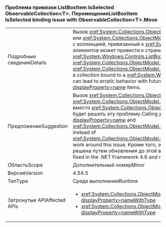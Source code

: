 ### <a name="listboxitem-isselected-binding-issue-with-observablecollectionlttgtmove"></a><span data-ttu-id="2e041-101">Проблема привязки ListBoxItem IsSelected ObservableCollection&lt;T&gt;. Перемещение</span><span class="sxs-lookup"><span data-stu-id="2e041-101">ListBoxItem IsSelected binding issue with ObservableCollection&lt;T&gt;.Move</span></span>

|   |   |
|---|---|
|<span data-ttu-id="2e041-102">Подробные сведения</span><span class="sxs-lookup"><span data-stu-id="2e041-102">Details</span></span>|<span data-ttu-id="2e041-103">Вызов <xref:System.Collections.ObjectModel.ObservableCollection%601.Move(System.Int32,System.Int32)> или <xref:System.Collections.ObjectModel.ObservableCollection%601.MoveItem(System.Int32,System.Int32)> с коллекцией, привязанный к <xref:System.Windows.Controls.ListBox?displayProperty=name> с выбранным элементов может привести к страницам с выделением будущих или unselection из <xref:System.Windows.Controls.ListBox?displayProperty=name> элементов.</span><span class="sxs-lookup"><span data-stu-id="2e041-103">Calling <xref:System.Collections.ObjectModel.ObservableCollection%601.Move(System.Int32,System.Int32)> or <xref:System.Collections.ObjectModel.ObservableCollection%601.MoveItem(System.Int32,System.Int32)> on a collection bound to a <xref:System.Windows.Controls.ListBox?displayProperty=name> with items selected can lead to erratic behavior with future selection or unselection of <xref:System.Windows.Controls.ListBox?displayProperty=name> items.</span></span>|
|<span data-ttu-id="2e041-104">Предложение</span><span class="sxs-lookup"><span data-stu-id="2e041-104">Suggestion</span></span>|<span data-ttu-id="2e041-105">Вызов <xref:System.Collections.ObjectModel.Collection%601.Remove(%600)?displayProperty=name> и <xref:System.Collections.ObjectModel.Collection%601.Insert(System.Int32,%600)?displayProperty=name> вместо <xref:System.Collections.ObjectModel.ObservableCollection%601.Move(System.Int32,System.Int32)> будет решить эту проблему.</span><span class="sxs-lookup"><span data-stu-id="2e041-105">Calling <xref:System.Collections.ObjectModel.Collection%601.Remove(%600)?displayProperty=name> and <xref:System.Collections.ObjectModel.Collection%601.Insert(System.Int32,%600)?displayProperty=name> instead of <xref:System.Collections.ObjectModel.ObservableCollection%601.Move(System.Int32,System.Int32)> will work around this issue.</span></span> <span data-ttu-id="2e041-106">Кроме того, эта проблема была устранена в .NET Framework 4.6 и может быть решена путем обновления до этой версии платформы .NET Framework.</span><span class="sxs-lookup"><span data-stu-id="2e041-106">Alternatively, this issue has been fixed in the .NET Framework 4.6 and may be addressed by upgrading to that version of the .NET Framework.</span></span>|
|<span data-ttu-id="2e041-107">Область</span><span class="sxs-lookup"><span data-stu-id="2e041-107">Scope</span></span>|<span data-ttu-id="2e041-108">Дополнительный номер</span><span class="sxs-lookup"><span data-stu-id="2e041-108">Minor</span></span>|
|<span data-ttu-id="2e041-109">Версия</span><span class="sxs-lookup"><span data-stu-id="2e041-109">Version</span></span>|<span data-ttu-id="2e041-110">4.5</span><span class="sxs-lookup"><span data-stu-id="2e041-110">4.5</span></span>|
|<span data-ttu-id="2e041-111">Тип</span><span class="sxs-lookup"><span data-stu-id="2e041-111">Type</span></span>|<span data-ttu-id="2e041-112">Среда выполнения</span><span class="sxs-lookup"><span data-stu-id="2e041-112">Runtime</span></span>|
|<span data-ttu-id="2e041-113">Затронутые API</span><span class="sxs-lookup"><span data-stu-id="2e041-113">Affected APIs</span></span>|<ul><li><xref:System.Collections.ObjectModel.ObservableCollection%601.Move(System.Int32,System.Int32)?displayProperty=nameWithType></li><li><xref:System.Collections.ObjectModel.ObservableCollection%601.MoveItem(System.Int32,System.Int32)?displayProperty=nameWithType></li></ul>|

